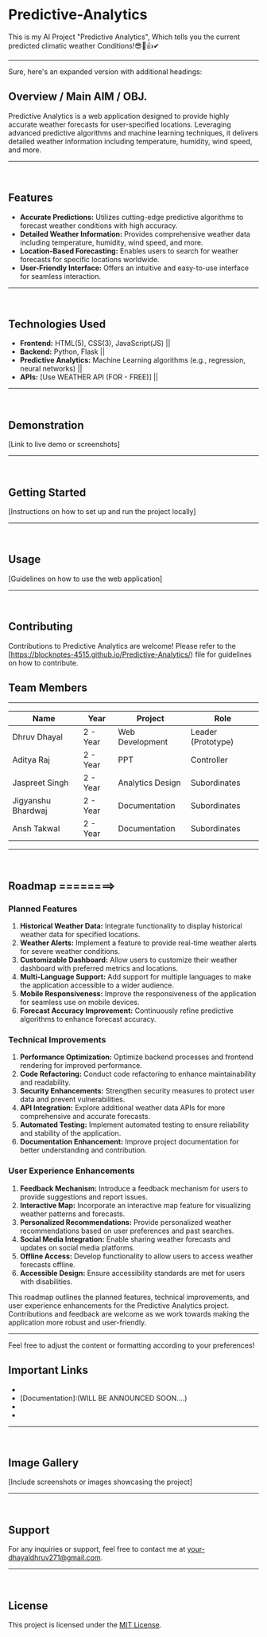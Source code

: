 # Predictive-Analytics
This is my AI Project "Predictive Analytics", Which tells you the current predicted climatic weather Conditions!😎🤑👍✔
<hr>
Sure, here's an expanded version with additional headings:

## Overview / Main AIM / OBJ.
Predictive Analytics is a web application designed to provide highly accurate weather forecasts for user-specified locations. Leveraging advanced predictive algorithms and machine learning techniques, it delivers detailed weather information including temperature, humidity, wind speed, and more.
<hr>
<br>

## Features
- **Accurate Predictions:** Utilizes cutting-edge predictive algorithms to forecast weather conditions with high accuracy.
- **Detailed Weather Information:** Provides comprehensive weather data including temperature, humidity, wind speed, and more.
- **Location-Based Forecasting:** Enables users to search for weather forecasts for specific locations worldwide.
- **User-Friendly Interface:** Offers an intuitive and easy-to-use interface for seamless interaction.
<hr>
<br>

## Technologies Used
- **Frontend:** HTML(5), CSS(3), JavaScript(JS) ||
- **Backend:** Python, Flask ||
- **Predictive Analytics:** Machine Learning algorithms (e.g., regression, neural networks) ||
- **APIs:** [Use WEATHER API (FOR - FREE)] ||
<hr>
<br>

## Demonstration
[Link to live demo or screenshots]
<hr>
<br>

## Getting Started
[Instructions on how to set up and run the project locally]
<hr>
<br>

## Usage
[Guidelines on how to use the web application]
<hr>
<br>

## Contributing
Contributions to Predictive Analytics are welcome! Please refer to the [https://blocknotes-4515.github.io/Predictive-Analytics/) file for guidelines on how to contribute.
## Team Members
<hr>

| Name               |    Year       | Project             | Role                 |
|--------------------|---------------|---------------------|----------------------|
| Dhruv Dhayal       |  2 - Year     | Web Development     | Leader (Prototype)   |
| Aditya Raj         |  2 - Year     | PPT                 | Controller           |
| Jaspreet Singh     |  2 - Year     | Analytics Design    | Subordinates         |
| Jigyanshu Bhardwaj |  2 - Year     | Documentation       | Subordinates         |
| Ansh Takwal        |  2 - Year     | Documentation       | Subordinates         |

<hr>
<br>

## Roadmap  ========>

### Planned Features
1. **Historical Weather Data:** Integrate functionality to display historical weather data for specified locations.
2. **Weather Alerts:** Implement a feature to provide real-time weather alerts for severe weather conditions.
3. **Customizable Dashboard:** Allow users to customize their weather dashboard with preferred metrics and locations.
4. **Multi-Language Support:** Add support for multiple languages to make the application accessible to a wider audience.
5. **Mobile Responsiveness:** Improve the responsiveness of the application for seamless use on mobile devices.
6. **Forecast Accuracy Improvement:** Continuously refine predictive algorithms to enhance forecast accuracy.

### Technical Improvements
1. **Performance Optimization:** Optimize backend processes and frontend rendering for improved performance.
2. **Code Refactoring:** Conduct code refactoring to enhance maintainability and readability.
3. **Security Enhancements:** Strengthen security measures to protect user data and prevent vulnerabilities.
4. **API Integration:** Explore additional weather data APIs for more comprehensive and accurate forecasts.
5. **Automated Testing:** Implement automated testing to ensure reliability and stability of the application.
6. **Documentation Enhancement:** Improve project documentation for better understanding and contribution.

### User Experience Enhancements
1. **Feedback Mechanism:** Introduce a feedback mechanism for users to provide suggestions and report issues.
2. **Interactive Map:** Incorporate an interactive map feature for visualizing weather patterns and forecasts.
3. **Personalized Recommendations:** Provide personalized weather recommendations based on user preferences and past searches.
4. **Social Media Integration:** Enable sharing weather forecasts and updates on social media platforms.
5. **Offline Access:** Develop functionality to allow users to access weather forecasts offline.
6. **Accessible Design:** Ensure accessibility standards are met for users with disabilities.

This roadmap outlines the planned features, technical improvements, and user experience enhancements for the Predictive Analytics project. Contributions and feedback are welcome as we work towards making the application more robust and user-friendly.

---

Feel free to adjust the content or formatting according to your preferences!

## Important Links
- [Live Demo]:(https://blocknotes-4515.github.io/Predictive-Analytics/)
- [Documentation]:(WILL BE ANNOUNCED SOON....)
- [Mobile Weathering APP]:(https://blocknotes-4515.github.io/Weather-Monitor-APP/)
- [Project Board]:(https://blocknotes-4515.github.io/Weather-Monitor-APP/)
<hr>
<br>

## Image Gallery
[Include screenshots or images showcasing the project]
<hr>
<br>

## Support
For any inquiries or support, feel free to contact me at [your-dhayaldhruv271@gmail.com](mailto:dhayaldhruv271@gmail.com).
<hr>
<br>

## License
This project is licensed under the [MIT License](LICENSE).

